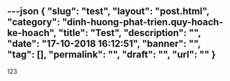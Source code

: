 ---json
{
    "slug": "test",
    "layout": "post.html",
    "category": "dinh-huong-phat-trien.quy-hoach-ke-hoach",
    "title": "Test",
    "description": "",
    "date": "17-10-2018 16:12:51",
    "banner": "",
    "tag": [],
    "permalink": "",
    "draft": "",
    "url": ""
}
---
123
